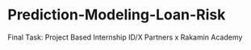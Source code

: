 # Prediction-Modeling-Loan-Risk
Final Task: Project Based Internship ID/X Partners x Rakamin Academy

